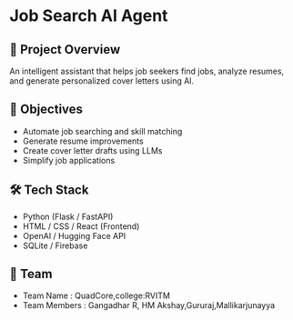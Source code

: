 # Job Search AI Agent

## 🎯 Project Overview
An intelligent assistant that helps job seekers find jobs, analyze resumes, and generate personalized cover letters using AI.

## 🧠 Objectives
- Automate job searching and skill matching
- Generate resume improvements
- Create cover letter drafts using LLMs
- Simplify job applications

## 🛠 Tech Stack
- Python (Flask / FastAPI)
- HTML / CSS / React (Frontend)
- OpenAI / Hugging Face API
- SQLite / Firebase

## 👥 Team
- Team Name : QuadCore,college:RVITM
- Team Members : Gangadhar R, HM Akshay,Gururaj,Mallikarjunayya
